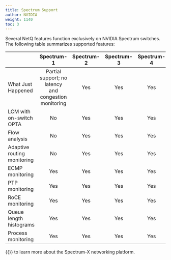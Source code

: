 ```yaml
---
title: Spectrum Support
author: NVIDIA
weight: 1140
toc: 3
---
```


Several NetQ features function exclusively on NVIDIA Spectrum switches. The following table summarizes supported features:

| | Spectrum-1 | Spectrum-2 | Spectrum-3 | Spectrum-4  | 
| ------------- | :---: | :---: | :---: | :---: |
|What Just Happened | Partial support; no latency and congestion monitoring | Yes | Yes | Yes | Yes |
|LCM with on-switch OPTA | No | Yes | Yes | Yes |
|Flow analysis| No | Yes | Yes | Yes |
|Adaptive routing monitoring | No | Yes | Yes | Yes |
|ECMP monitoring| Yes | Yes | Yes | Yes |
|PTP monitoring| Yes | Yes | Yes | Yes |
|RoCE monitoring| Yes | Yes | Yes | Yes |
|Queue length histograms| Yes | Yes | Yes | Yes |
|Process monitoring| Yes | Yes | Yes | Yes |

{{<exlink url="https://www.nvidia.com/en-us/networking/spectrumx/" text="Visit the Spectrum website">}} to learn more about the Spectrum-X networking platform.